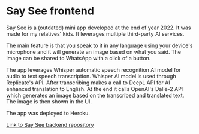 # Say See frontend

Say See is a (outdated) mini app developed at the end of year 2022. It was made for my relatives' kids. It leverages multiple third-party AI services.

The main feature is that you speak to it in any language using your device's microphone and it will generate an image based on what you said. The image can be shared to WhatsApp with a click of a button.

The app leverages Whisper automatic speech recognition AI model for audio to text speech transcription. Whisper AI model is used through Replicate's API.
After transcribing makes a call to DeepL API for AI enhanced translation to English.
At the end it calls OpenAI's Dalle-2 API which generates an image based on the transcribed and translated text.
The image is then shown in the UI.

The app was deployed to Heroku.

[Link to Say See backend repository](https://github.com/SebaSeba/say-see-backend)
